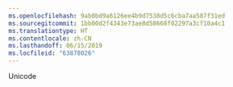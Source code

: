 ```yaml
---
ms.openlocfilehash: 9ab0bd9a6126ee4b9d7538d5c6cba7aa587f31ed
ms.sourcegitcommit: 1bb00d2f4343e73ae8d58668f02297a3cf10a4c1
ms.translationtype: HT
ms.contentlocale: zh-CN
ms.lasthandoff: 06/15/2019
ms.locfileid: "63878026"
---
```

Unicode